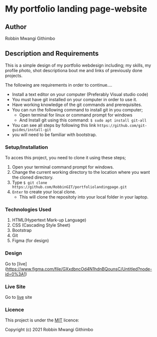 # My portfolio landing page-website

## Author
Robbin Mwangi Githimbo

## Description and Requirements
This is a simple design of my portfolio webdesign including; my skills, my profile photo, shot descriptiona bout me and links of previously done projects.

The following are requirements in order to continue....

* Install a text editor on your computer (Preferably Visual studio code)
* You must have git installed on your computer in order to use it.
* Have working knowledge of the git commands and prerequisites.
* You can run the following command to install git in you computer;
   -  Open terminal for linux or command prompt for windows 
   -  And Install git using this command:
        `$ sudo apt install git-all`
* You can see all steps by following this link `https://github.com/git-guides/install-git`
* you will need to be familiar with bootstrap.

### Setup/Installation 
To acces this project, you need to clone it using these steps;
1. Open your terminal command prompt for windows.
2. Change the current working directory to the location where you want the cloned directory.
3. Type `$ git clone https://github.com/RobbinGIT/portfoliolandingpage.git`
4. `Enter` to create your local clone.
    * This will clone the repositoty into your local folder in your laptop.

### Technologies Used

1. HTML(Hypertext Mark-up Language)
2. CSS (Cascading Style Sheet)
3. Bootstrap
4. Git
5. Figma (for design)  

### Design
Go to [live] (https://www.figma.com/file/GXxdbncOd4N1hdnBQounsC/Untitled?node-id=0%3A1)

### Live Site
Go to  [live](https://robbingit.github.io/StreetFood-website/) site

### Licence
This project is under the  [MIT](LICENSE) licence:<br>

Copyright (c) 2021 Robbin Mwangi Githimbo
